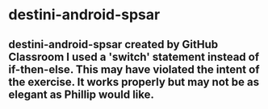 # destini-android-spsar
destini-android-spsar created by GitHub Classroom
I used a 'switch' statement instead of if-then-else.
This may have violated the intent of the exercise.
It works properly but may not be as elegant as Phillip would like.
---
